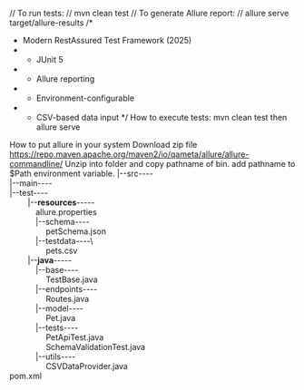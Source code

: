 
// To run tests:
// mvn clean test
// To generate Allure report:
// allure serve target/allure-results
/*
 * Modern RestAssured Test Framework (2025)
 * - JUnit 5
 * - Allure reporting
 * - Environment-configurable
 * - CSV-based data input
 */
How to execute tests:
mvn clean test
then
allure serve

How to put allure in your system
Download zip file https://repo.maven.apache.org/maven2/io/qameta/allure/allure-commandline/
Unzip into folder and copy pathname of bin.
add pathname to $Path environment variable.
|--src----\
|--main----\
|--test----\
   |--**resources**-----\
       allure.properties\
       |--schema----\
        petSchema.json\
       |--testdata----\    
        pets.csv\
   |--**java**-----\
       |--base----\
        TestBase.java\
       |--endpoints----\
        Routes.java\
       |--model---- \
        Pet.java\
       |--tests---- \
        PetApiTest.java\
        SchemaValidationTest.java\
       |--utils---- \
        CSVDataProvider.java\
pom.xml
